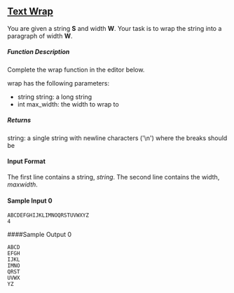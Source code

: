 ## **[Text Wrap](https://www.hackerrank.com/challenges/text-wrap)** 
You are given a string **S** and width **W**.
Your task is to wrap the string into a paragraph of width **W**.

##### Function Description

Complete the wrap function in the editor below.

wrap has the following parameters:

* string string: a long string
* int max_width: the width to wrap to

##### Returns

string: a single string with newline characters ('\n') where the breaks should be

#### Input Format

The first line contains a string, _string_.
The second line contains the width, _maxwidth_.


#### Sample Input 0

```
ABCDEFGHIJKLIMNOQRSTUVWXYZ
4
```

####Sample Output 0

```
ABCD
EFGH
IJKL
IMNO
QRST
UVWX
YZ
```